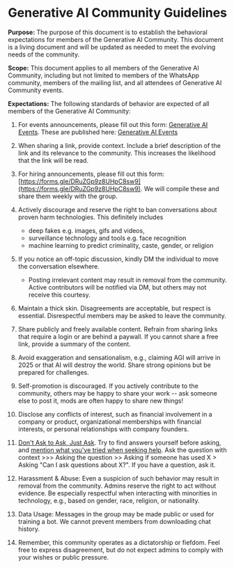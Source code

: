 # Generative AI Community Guidelines

**Purpose:** The purpose of this document is to establish the behavioral expectations for members of the Generative AI Community. This document is a living document and will be updated as needed to meet the evolving needs of the community.

**Scope:** This document applies to all members of the Generative AI Community, including but not limited to members of the WhatsApp community, members of the mailing list, and all attendees of Generative AI Community events.

**Expectations:** The following standards of behavior are expected of all members of the Generative AI Community:

1. For events announcements, please fill out this form: [Generative AI Events](https://forms.gle/s3Na6t7HzW43wfEX7). These are published here: [Generative AI Events](https://docs.google.com/spreadsheets/d/e/2PACX-1vTftcrqLyUN8N81ekOBsQgWUWqg_t0QKk0Xil49OZKNhSrhHHN3DZRucTo4RJnYGQBYzes0NFxJKAL_/pubhtml)

1. When sharing a link, provide context. Include a brief description of the link and its relevance to the community. This increases the likelihood that the link will be read.

1. For hiring announcements, please fill out this form: [https://forms.gle/DRuZGp9z8UHpC8sw9](https://forms.gle/DRuZGp9z8UHpC8sw9). We will compile these and share them weekly with the group.

1. Actively discourage and reserve the right to ban conversations about proven harm technologies. This definitely includes

   - deep fakes e.g. images, gifs and videos,
   - surveillance technology and tools e.g. face recognition
   - machine learning to predict criminality, caste, gender, or religion

1. If you notice an off-topic discussion, kindly DM the individual to move the conversation elsewhere.

   - Posting irrelevant content may result in removal from the community. Active contributors will be notified via DM, but others may not receive this courtesy.

1. Maintain a thick skin. Disagreements are acceptable, but respect is essential. Disrespectful members may be asked to leave the community.

1. Share publicly and freely available content. Refrain from sharing links that require a login or are behind a paywall. If you cannot share a free link, provide a summary of the content.

1. Avoid exaggeration and sensationalism, e.g., claiming AGI will arrive in 2025 or that AI will destroy the world. Share strong opinions but be prepared for challenges.

1. Self-promotion is discouraged. If you actively contribute to the community, others may be happy to share your work -- ask someone else to post it, mods are often happy to share new things!

1. Disclose any conflicts of interest, such as financial involvement in a company or product, organizational memberships with financial interests, or personal relationships with company founders.

1. [Don't Ask to Ask, Just Ask](https://dontasktoask.com/). Try to find answers yourself before asking, and [mention what you've tried when seeking help](http://www.catb.org/~esr/faqs/smart-questions.html). Ask the question with context >>> Asking the question >> Asking if someone has used X > Asking "Can I ask questions about X?". If you have a question, ask it.

1. Harassment & Abuse: Even a suspicion of such behavior may result in removal from the community. Admins reserve the right to act without evidence. Be especially respectful when interacting with minorities in technology, e.g., based on gender, race, religion, or nationality.

1. Data Usage: Messages in the group may be made public or used for training a bot. We cannot prevent members from downloading chat history.

1. Remember, this community operates as a dictatorship or fiefdom. Feel free to express disagreement, but do not expect admins to comply with your wishes or public pressure.
